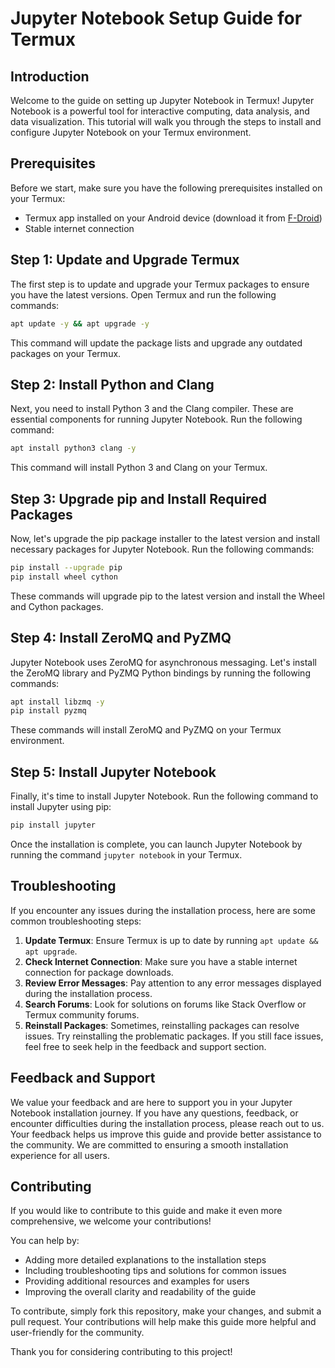 # Jupyter Notebook Setup Guide for Termux
## Introduction
Welcome to the guide on setting up Jupyter Notebook in Termux!
Jupyter Notebook is a powerful tool for interactive computing, data analysis, and data visualization.
This tutorial will walk you through the steps to install and configure Jupyter Notebook on your Termux environment.

## Prerequisites
Before we start, make sure you have the following prerequisites installed on your Termux:
- Termux app installed on your Android device (download it from [F-Droid](https://f-droid.org/en/packages/com.termux/))
- Stable internet connection

## Step 1: Update and Upgrade Termux
The first step is to update and upgrade your Termux packages to ensure you have the latest versions.
Open Termux and run the following commands:
```bash
apt update -y && apt upgrade -y
```
This command will update the package lists and upgrade any outdated packages on your Termux.

## Step 2: Install Python and Clang
Next, you need to install Python 3 and the Clang compiler.
These are essential components for running Jupyter Notebook.
Run the following command:
```bash
apt install python3 clang -y
```
This command will install Python 3 and Clang on your Termux.

## Step 3: Upgrade pip and Install Required Packages
Now, let's upgrade the pip package installer to the latest version and install necessary packages for Jupyter Notebook. 
Run the following commands:
```bash
pip install --upgrade pip
pip install wheel cython
```
These commands will upgrade pip to the latest version and install the Wheel and Cython packages.

## Step 4: Install ZeroMQ and PyZMQ
Jupyter Notebook uses ZeroMQ for asynchronous messaging. 
Let's install the ZeroMQ library and PyZMQ Python bindings by running the following commands:
```bash
apt install libzmq -y
pip install pyzmq
```
These commands will install ZeroMQ and PyZMQ on your Termux environment.

## Step 5: Install Jupyter Notebook
Finally, it's time to install Jupyter Notebook. Run the following command to install Jupyter using pip:
```bash
pip install jupyter
```

Once the installation is complete, you can launch Jupyter Notebook by running the command `jupyter notebook` in your Termux.

## Troubleshooting
If you encounter any issues during the installation process, here are some common troubleshooting steps:
1. **Update Termux**: Ensure Termux is up to date by running `apt update && apt upgrade`.
2. **Check Internet Connection**: Make sure you have a stable internet connection for package downloads.
3. **Review Error Messages**: Pay attention to any error messages displayed during the installation process.
4. **Search Forums**: Look for solutions on forums like Stack Overflow or Termux community forums.
5. **Reinstall Packages**: Sometimes, reinstalling packages can resolve issues. Try reinstalling the problematic packages.
If you still face issues, feel free to seek help in the feedback and support section.

## Feedback and Support
We value your feedback and are here to support you in your Jupyter Notebook installation journey. 
If you have any questions, feedback, or encounter difficulties during the installation process, please reach out to us. 
Your feedback helps us improve this guide and provide better assistance to the community.
We are committed to ensuring a smooth installation experience for all users.

## Contributing
If you would like to contribute to this guide and make it even more comprehensive, we welcome your contributions!

You can help by:
- Adding more detailed explanations to the installation steps
- Including troubleshooting tips and solutions for common issues
- Providing additional resources and examples for users
- Improving the overall clarity and readability of the guide

To contribute, simply fork this repository, make your changes, and submit a pull request.
Your contributions will help make this guide more helpful and user-friendly for the community.

Thank you for considering contributing to this project!
